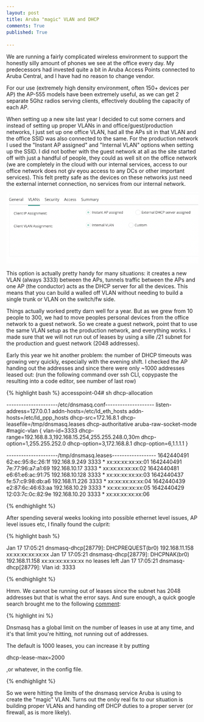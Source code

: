 ```yaml
---
layout: post
title: Aruba "magic" VLAN and DHCP
comments: True
published: True

---
```


We are running a fairly complicated wireless environment to support the honestly silly amount of phones we see at the office every day. My predecessors had invested quite a bit in Aruba Access Points connected to Aruba Central, and I have had no reason to change vendor.

For our use (extremely high density environment, often 150+ devices per AP) the AP-555 models have been extremely useful, as we can get 2 separate 5Ghz radios serving clients, effectively doubling the capacity of each AP.

When setting up a new site last year I decided to cut some corners and instead of setting up proper VLANs in and office/guest/production networks, I just set up one office VLAN, had all the APs sit in that VLAN and the office SSID was also connected to the same. For the production network I  used the "Instant AP assigned" and "Internal VLAN" options when setting up the SSID. I did not bother with the guest network at all as the site started off with just a handful of people, they could as well sit on the office network (we are completely in the cloud with our internal services, access to our office network does not giv eyou access to any DCs or other important services). This felt pretty safe as the devices on these networks just need the external internet connection, no services from our internal network.

![image](/public/aruba_vlan.png)

This option is actually pretty handy for many situations: it creates a new VLAN (always 3333) between the APs, tunnels traffic between the APs and one AP (the conductor) acts as the DHCP server for all the devices. This means that you can build a walled off VLAN without needing to build a single trunk or VLAN on the switch/fw side. 

Things actually worked pretty darn well for a year. But as we grew from 10 people to 300, we had to move peoples personal devices from the office network to a guest network. So we create a guest network, point that to use the same VLAN setup as the production network, and everything works. I made sure that we will not run out of leases by using a sille /21 subnet for the production and guest network (2048 addresses).

Early this year we hit another problem: the number of DHCP timeouts was growing very quickly, especially with the evening shift. I checked the AP handing out the addresses and since there were only ~1000 addresses leased out: (run the following command over ssh CLI, copypaste the resulting into a code editor, see number of last row)

{% highlight bash %}
accesspoint-04# sh dhcp-allocation

---------------------/etc/dnsmasq.conf--------------------
listen-address=127.0.0.1
addn-hosts=/etc/ld_eth_hosts
addn-hosts=/etc/ld_ppp_hosts
dhcp-src=172.16.8.1
dhcp-leasefile=/tmp/dnsmasq.leases
dhcp-authoritative
aruba-raw-socket-mode
#magic-vlan
{
	vlan-id=3333
	dhcp-range=192.168.8.3,192.168.15.254,255.255.248.0,30m
	dhcp-option=1,255.255.252.0
	dhcp-option=3,172.168.8.1
	dhcp-option=6,1.1.1.1
}

---------------------/tmp/dnsmasq.leases------------------
1642440491 62:ec:95:8c:26:1f 192.168.9.249 3333 * xx:xx:xx:xx:xx:01
1642440491 7e:77:96:a7:a1:69 192.168.10.17 3333 * xx:xx:xx:xx:xx:02
1642440481 e6:61:e6:ac:91:75 192.168.10.128 3333 * xx:xx:xx:xx:xx:03
1642440437 fe:57:c9:98:db:a6 192.168.11.226 3333 * xx:xx:xx:xx:xx:04
1642440439 e2:87:6c:46:63:aa 192.168.10.29 3333 * xx:xx:xx:xx:xx:05
1642440429 12:03:7c:0c:82:9e 192.168.10.20 3333 * xx:xx:xx:xx:xx:06

{% endhighlight %}

After spending several weeks looking into possible ethernet level issues, AP level issues etc, I finally found the culprit:

{% highlight bash %}

Jan 17 17:05:21   dnsmasq-dhcp[28779]: DHCPREQUEST(br0) 192.168.11.158 xx:xx:xx:xx:xx:xx
Jan 17 17:05:21   dnsmasq-dhcp[28779]: DHCPNAK(br0) 192.168.11.158 xx:xx:xx:xx:xx:xx no leases left
Jan 17 17:05:21   dnsmasq-dhcp[28779]: Vlan id: 3333

{% endhighlight %}

Hmm. We cannot be running out of leases since the subnet has 2048 addresses but that is what the error says. And sure enough, a quick google search brought me to the following [comment](https://lists.thekelleys.org.uk/pipermail/dnsmasq-discuss/2015q3/009871.html):


{% highlight ini %}

Dnsmasq has a global limit on the number of leases in use at any time,
and it's that limit you're hitting, not running out of addresses.


The default is 1000 leases, you can increase it by putting

dhcp-lease-max=2000

,or whatever, in the config file.

{% endhighlight %}

So we were hitting the limits of the dnsmasq service Aruba is using to create the "magic" VLAN. Turns out the onöy real fix to our situation is building proper VLANs and handing off DHCP duties to a proper server (or firewall, as is more likely). 